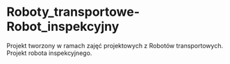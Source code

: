 # Roboty_transportowe-Robot_inspekcyjny
Projekt tworzony w ramach zajęć projektowych z Robotów transportowych. Projekt robota inspekcyjnego.
